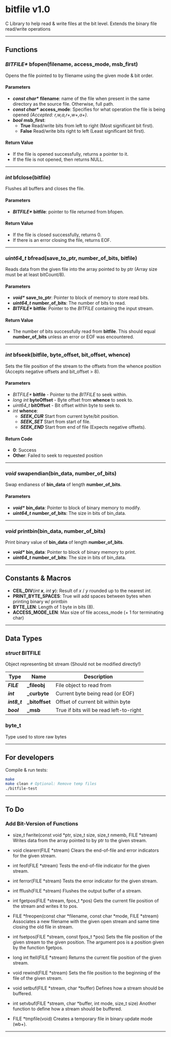 # bitfile v1.0
C Library to help read & write files at the bit level.
Extends the binary file read/write operations

---

## Functions

### *BITFILE\** **bfopen**(filename, access_mode, msb_first)
Opens the file pointed to by filename using the given mode & bit order.
#### Parameters
 - ***const char\**** **filename**: name of the file when present in the same directory as the source file. Otherwise, full path.
 - ***const char\**** **access_mode**: Specifies for what operation the file is being opened *(Accepted: r,w,a,r+,w+,a+)*.
 - ***bool*** **msb_first**:
   - **True** Read/write bits from left to right (Most significant bit first).
   - **False** Read/write bits right to left (Least significant bit first).
#### Return Value
 - If the file is opened successfully, returns a pointer to it.
 - If the file is not opened, then returns NULL.

---

### *int* **bfclose**(bitfile)
Flushes all buffers and closes the file.
#### Parameters
 - ***BITFILE\**** **bitfile**: pointer to file returned from bfopen.
#### Return Value
 - If the file is closed successfully, returns 0.
 - If there is an error closing the file, returns EOF.

---

### *uint64_t* **bfread**(save_to_ptr, number_of_bits, bitfile)
Reads data from the given file into the array pointed to by ptr (Array size must be at least bitCount/8).
#### Parameters
 - ***void\**** **save_to_ptr**: Pointer to block of memory to store read bits.
 - ***uint64_t*** **number_of_bits**: The number of bits to read.
 - ***BITFILE\**** **bitfile**: Pointer to the *BITFILE* containing the input stream.
#### Return Value
 - The number of bits successfully read from **bitfile**. This should equal **number_of_bits** unless an error or EOF was encountered.

---

### *int* **bfseek**(bitfile, byte_offset, bit_offset, whence)
Sets the file position of the stream to the offsets from the whence position (Accepts negative offsets and bit_offset > 8).
#### Parameters
 - *BITFILE\** **bitfile** - Pointer to the *BITFILE* to seek within.
 - *long int* **byteOffset** - Byte offset from **whence** to seek to.
 - *uint64_t* **bitOffset** - Bit offset within byte to seek to.
 - *int* **whence**:
    - ***SEEK_CUR*** Start from current byte/bit position.
    - ***SEEK_SET*** Start from start of file.
    - ***SEEK_END*** Start from end of file (Expects negative offsets).
#### Return Code
 -  **0**: Success
 -  **Other**: Failed to seek to requested position

---

### *void* **swapendian**(**bin_data**, **number_of_bits**)
Swap endianess of **bin_data** of length **number_of_bits**.
#### Parameters
 - ***void\**** **bin_data**: Pointer to block of binary memory to modify.
 - ***uint64_t*** **number_of_bits**: The size in bits of bin_data.

---

### *void* **printbin**(**bin_data**, **number_of_bits**)
Print binary value of **bin_data** of length **number_of_bits**.
 - ***void\**** **bin_data**: Pointer to block of binary memory to print.
 - ***uint64_t*** **number_of_bits**: The size in bits of bin_data.

---

## Constants & Macros

 - **CEIL_DIV**(*int* ***x***, *int* ***y***): Result of *x* / *y* rounded up to the nearest *int*.
 - **PRINT_BYTE_SPACES**: True will add spaces between bytes when printing binary w/ printbin
 - **BYTE_LEN**: Length of 1 byte in bits (8).
 - **ACCESS_MODE_LEN**: Max size of file access_mode (+ 1 for terminating char)

---

## Data Types

### *struct* **BITFILE**
Object representing bit stream
(Should not be modified directly!)

|Type|Name|Description|
|--|--|--|
|***FILE***|**_fileobj**|File object to read from|
|***int***|**_curbyte**|Current byte being read (or EOF)|
|***int8_t***|**_bitoffset**|Offset of current bit within byte|
|***bool***|**_msb**|True if bits will be read left-to-right|

### **byte_t**
Type used to store raw bytes

---

## For developers

Compile & run tests:

```bash
make
make clean # Optional: Remove temp files
./bitfile-test
```

---

## To Do

### Add Bit-Version of Functions

 -	size_t fwrite(const void *ptr, size_t size, size_t nmemb, FILE *stream)
Writes data from the array pointed to by ptr to the given stream.

 -	void clearerr(FILE *stream)
Clears the end-of-file and error indicators for the given stream.

 -	int feof(FILE *stream)
Tests the end-of-file indicator for the given stream.

 -	int ferror(FILE *stream)
Tests the error indicator for the given stream.

 -	int fflush(FILE *stream)
Flushes the output buffer of a stream.

 -	int fgetpos(FILE *stream, fpos_t *pos)
Gets the current file position of the stream and writes it to pos.

 -	FILE *freopen(const char *filename, const char *mode, FILE *stream)
Associates a new filename with the given open stream and same time closing the old file in stream.

 -	int fsetpos(FILE *stream, const fpos_t *pos)
Sets the file position of the given stream to the given position. The argument pos is a position given by the function fgetpos.

 -	long int ftell(FILE *stream)
Returns the current file position of the given stream.

 -	void rewind(FILE *stream)
Sets the file position to the beginning of the file of the given stream.

 -	void setbuf(FILE *stream, char *buffer)
Defines how a stream should be buffered.

 -	int setvbuf(FILE *stream, char *buffer, int mode, size_t size)
Another function to define how a stream should be buffered.

 -	FILE *tmpfile(void)
Creates a temporary file in binary update mode (wb+).

---